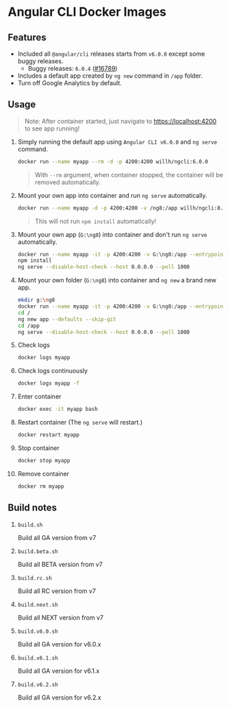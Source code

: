 # Angular CLI Docker Images

## Features

- Included all `@angular/cli` releases starts from `v6.0.0` except some buggy releases.
  - Buggy releases: `6.0.4` ([#16789](https://github.com/angular/angular-cli/issues/16789))
- Includes a default app created by `ng new` command in `/app` folder.
- Turn off Google Analytics by default.

## Usage

> Note: After container started, just navigate to <https://localhost:4200> to see app running!

1. Simply running the default app using `Angular CLI v6.0.0` and `ng serve` command.

    ```sh
    docker run --name myapp --rm -d -p 4200:4200 willh/ngcli:6.0.0
    ```

    > With `--rm` argument, when container stopped, the container will be removed automatically.

2. Mount your own app into container and run `ng serve` automatically.

    ```sh
    docker run --name myapp -d -p 4200:4200 -v /ng8:/app willh/ngcli:8.3.23
    ```

    > This will not run `npm install` automatically!

3. Mount your own app (`G:\ng8`) into container and don't run `ng serve` automatically.

    ```sh
    docker run --name myapp -it -p 4200:4200 -v G:\ng8:/app --entrypoint bash willh/ngcli:8.3.23
    npm install
    ng serve --disable-host-check --host 0.0.0.0 --poll 1000
    ```

4. Mount your own folder (`G:\ng8`) into container and `ng new` a brand new app.

    ```sh
    mkdir g:\ng8
    docker run --name myapp -it -p 4200:4200 -v G:\ng8:/app --entrypoint bash willh/ngcli:8.3.23
    cd /
    ng new app --defaults --skip-git
    cd /app
    ng serve --disable-host-check --host 0.0.0.0 --poll 1000
    ```

5. Check logs

    ```sh
    docker logs myapp
    ```

6. Check logs continuously

    ```sh
    docker logs myapp -f
    ```

7. Enter container

    ```sh
    docker exec -it myapp bash
    ```

8. Restart container (The `ng serve` will restart.)

    ```sh
    docker restart myapp
    ```

9. Stop container

    ```sh
    docker stop myapp
    ```

10. Remove container

    ```sh
    docker rm myapp
    ```

## Build notes

1. `build.sh`

    Build all GA version from v7

2. `build.beta.sh`

    Build all BETA version from v7

3. `build.rc.sh`

    Build all RC version from v7

4. `build.next.sh`

    Build all NEXT version from v7

5. `build.v6.0.sh`

    Build all GA version for v6.0.x

6. `build.v6.1.sh`

    Build all GA version for v6.1.x

7. `build.v6.2.sh`

    Build all GA version for v6.2.x

